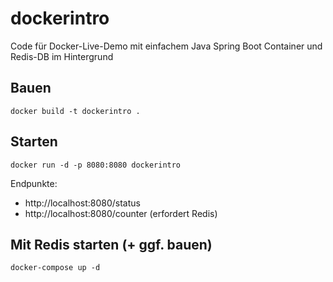 # dockerintro

Code für Docker-Live-Demo mit einfachem Java Spring Boot Container und Redis-DB im Hintergrund

## Bauen

    docker build -t dockerintro .


## Starten

    docker run -d -p 8080:8080 dockerintro

Endpunkte:

- http://localhost:8080/status
- http://localhost:8080/counter (erfordert Redis)


## Mit Redis starten (+ ggf. bauen)

    docker-compose up -d
